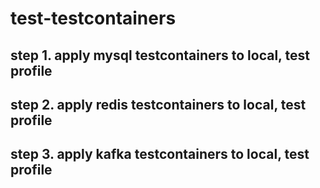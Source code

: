 # test-testcontainers

## step 1. apply mysql testcontainers to local, test profile

## step 2. apply redis testcontainers to local, test profile

## step 3. apply kafka testcontainers to local, test profile
